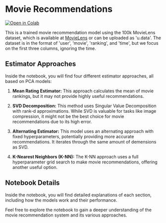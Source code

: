 # Movie Recommendations

[![Open in Colab](https://colab.research.google.com/assets/colab-badge.svg)](https://colab.research.google.com/github/ConnorJamesRice/PCA-Movie-Recommendations/blob/main/matrix_completion_and_recommendation_systems.ipynb)

This is a trained movie recommendation model using the 100k MovieLens dataset, which is available at [MovieLens](https://grouplens.org/datasets/movielens/100k/) or can be uploaded as 'u.data'. The dataset is in the format of 'user', 'movie', 'ranking', and 'time', but we focus on the first three columns, ignoring the time.

## Estimator Approaches
Inside the notebook, you will find four different estimator approaches, all based on PCA models:

1. **Mean Rating Estimator:** This approach calculates the mean of movie rankings, but it may not provide highly useful recommendations.

2. **SVD Decomposition:** This method uses Singular Value Decomposition with rank-d approximations. While SVD is valuable for tasks like image compression, it might not be the best choice for movie recommendations due to its high error.

3. **Alternating Estimator:** This model uses an alternating approach with fixed hyperparameters, potentially providing more accurate recommendations. It iterates through the same amount of demensions as SVD.

4. **K-Nearest Neighbors (K-NN):** The K-NN approach uses a full hyperparameter grid search to make movie recommendations, offering another useful option.

## Notebook Details
Inside the notebook, you will find detailed explanations of each section, including how the models work and their performance.

Feel free to explore the notebook to gain a deeper understanding of the movie recommendation system and its various approaches.

